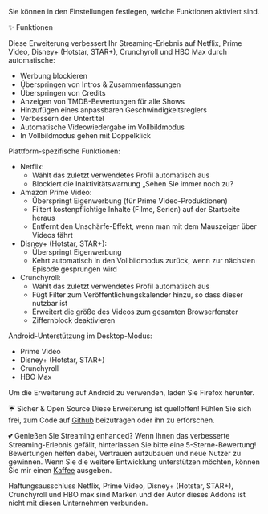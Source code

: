 Sie können in den Einstellungen festlegen, welche Funktionen aktiviert sind.

✨ Funktionen

Diese Erweiterung verbessert Ihr Streaming-Erlebnis auf Netflix, Prime Video, Disney+ (Hotstar, STAR+), Crunchyroll und HBO Max durch automatische:
<ul>
<li>Werbung blockieren</li>
<li>Überspringen von Intros & Zusammenfassungen</li>
<li>Überspringen von Credits</li>
<li>Anzeigen von TMDB-Bewertungen für alle Shows</li>
<li>Hinzufügen eines anpassbaren Geschwindigkeitsreglers</li>
<li>Verbessern der Untertitel</li>
<li>Automatische Videowiedergabe im Vollbildmodus</li>
<li>In Vollbildmodus gehen mit Doppelklick</li>
</ul>

Plattform-spezifische Funktionen:
<ul>
<li>Netflix:
  <ul>
    <li>Wählt das zuletzt verwendetes Profil automatisch aus</li>
    <li>Blockiert die Inaktivitätswarnung „Sehen Sie immer noch zu?</li>
  </ul>
</li>

<li>Amazon Prime Video:
  <ul>
    <li>Überspringt Eigenwerbung (für Prime Video-Produktionen)</li>
    <li>Filtert kostenpflichtige Inhalte (Filme, Serien) auf der Startseite heraus</li>
    <li>Entfernt den Unschärfe-Effekt, wenn man mit dem Mauszeiger über Videos fährt</li>
  </ul>
</li>

<li>Disney+ (Hotstar, STAR+):
  <ul>
    <li>Überspringt Eigenwerbung</li>
    <li>Kehrt automatisch in den Vollbildmodus zurück, wenn zur nächsten Episode gesprungen wird</li>
  </ul>
</li>

<li>Crunchyroll:
  <ul>
    <li>Wählt das zuletzt verwendetes Profil automatisch aus</li>
    <li>Fügt Filter zum Veröffentlichungskalender hinzu, so dass dieser nutzbar ist</li>
    <li>Erweitert die größe des Videos zum gesamten Browserfenster</li>
    <li>Ziffernblock deaktivieren</li>
  </ul>
</li>
</ul>

Android-Unterstützung im Desktop-Modus:
<ul>
<li>Prime Video</li>
<li>Disney+ (Hotstar, STAR+)</li>
<li>Crunchyroll</li>
<li>HBO Max</li>
</ul>
Um die Erweiterung auf Android zu verwenden, laden Sie Firefox herunter.

☔ Sicher & Open Source
Diese Erweiterung ist quelloffen! Fühlen Sie sich frei, zum Code auf <a href="https://github.com/Dreamlinerm/Netflix-Prime-Auto-Skip" target="_blank">Github</a> beizutragen oder ihn zu erforschen.

💕 Genießen Sie Streaming enhanced?
Wenn Ihnen das verbesserte Streaming-Erlebnis gefällt, hinterlassen Sie bitte eine 5-Sterne-Bewertung! Bewertungen helfen dabei, Vertrauen aufzubauen und neue Nutzer zu gewinnen.
Wenn Sie die weitere Entwicklung unterstützen möchten, können Sie mir einen <a href="https://github.com/sponsors/Dreamlinerm" target="_blank">Kaffee</a> ausgeben.

Haftungsausschluss
Netflix, Prime Video, Disney+ (Hotstar, STAR+), Crunchyroll und HBO max sind Marken und der Autor dieses Addons ist nicht mit diesen Unternehmen verbunden.